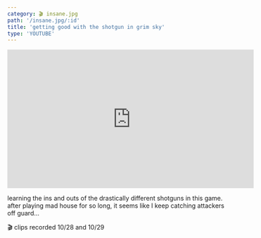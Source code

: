 ```yaml
---
category: 🎬 insane.jpg
path: '/insane.jpg/:id'
title: 'getting good with the shotgun in grim sky'
type: 'YOUTUBE'
---
```


<iframe width="560" height="315" src="https://www.youtube.com/embed/995xO2sVaiU" frameborder="0" allow="accelerometer; autoplay; encrypted-media; gyroscope; picture-in-picture" allowfullscreen></iframe>

learning the ins and outs of the drastically different shotguns in this game. after playing mad house for so long, it seems like I keep catching attackers off guard...

🎬 clips recorded 10/28 and 10/29
